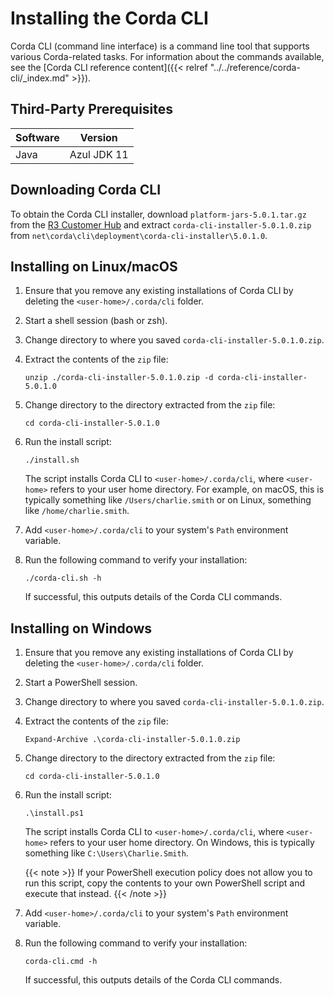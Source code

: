 # Installing the Corda CLI

Corda CLI (command line interface) is a command line tool that supports various Corda-related tasks. For information about the commands available, see the [Corda CLI reference content]({{< relref "../../reference/corda-cli/_index.md" >}}).

## Third-Party Prerequisites

Software | Version
---------|------------
Java     | Azul JDK 11

## Downloading Corda CLI

To obtain the Corda CLI installer, download `platform-jars-5.0.1.tar.gz` from the [R3 Customer Hub](https://r3.force.com/) and extract `corda-cli-installer-5.0.1.0.zip` from `net\corda\cli\deployment\corda-cli-installer\5.0.1.0`.

## Installing on Linux/macOS

1. Ensure that you remove any existing installations of Corda CLI by deleting the `<user-home>/.corda/cli` folder.

2. Start a shell session (bash or zsh).

3. Change directory to where you saved `corda-cli-installer-5.0.1.0.zip`.

4. Extract the contents of the `zip` file:

   ```shell
   unzip ./corda-cli-installer-5.0.1.0.zip -d corda-cli-installer-5.0.1.0
   ```

5. Change directory to the directory extracted from the `zip` file:

   ```shell
   cd corda-cli-installer-5.0.1.0
   ```

6. Run the install script:

   ```shell
   ./install.sh
   ```

   The script installs Corda CLI to `<user-home>/.corda/cli`, where `<user-home>` refers to your user home directory. For example, on macOS, this is typically something like `/Users/charlie.smith` or on Linux, something like `/home/charlie.smith`.

7. Add `<user-home>/.corda/cli` to your system's `Path` environment variable.

8. Run the following command to verify your installation:

   ```shell
   ./corda-cli.sh -h
   ```

   If successful, this outputs details of the Corda CLI commands.

## Installing on Windows

1. Ensure that you remove any existing installations of Corda CLI by deleting the `<user-home>/.corda/cli` folder.

2. Start a PowerShell session.

3. Change directory to where you saved `corda-cli-installer-5.0.1.0.zip`.

4. Extract the contents of the `zip` file:

   ```shell
   Expand-Archive .\corda-cli-installer-5.0.1.0.zip
   ```

5. Change directory to the directory extracted from the `zip` file:

   ```shell
   cd corda-cli-installer-5.0.1.0
   ```

6. Run the install script:

   ```shell
   .\install.ps1
   ```

   The script installs Corda CLI to `<user-home>/.corda/cli`, where `<user-home>` refers to your user home directory. On Windows, this is typically something like `C:\Users\Charlie.Smith`.

   {{< note >}}
   If your PowerShell execution policy does not allow you to run this script, copy the contents to your own PowerShell script and execute that instead.
   {{< /note >}}

7. Add `<user-home>/.corda/cli` to your system's `Path` environment variable.

8. Run the following command to verify your installation:

     ```shell
     corda-cli.cmd -h
     ```

    If successful, this outputs details of the Corda CLI commands.
